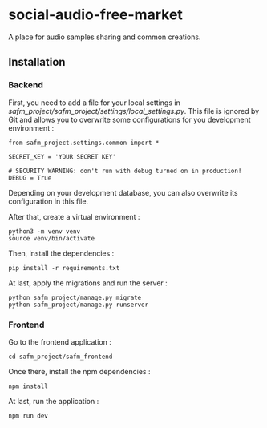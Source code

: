 # social-audio-free-market

A place for audio samples sharing and common creations.

## Installation

### Backend

First, you need to add a file for your local settings in *safm_project/safm_project/settings/local_settings.py*. This file is ignored by Git and allows you to overwrite some configurations for you development environment :

```
from safm_project.settings.common import *

SECRET_KEY = 'YOUR SECRET KEY'

# SECURITY WARNING: don't run with debug turned on in production!
DEBUG = True
```

Depending on your development database, you can also overwrite its configuration in this file.

After that, create a virtual environment :

```
python3 -m venv venv
source venv/bin/activate
```

Then, install the dependencies :

```
pip install -r requirements.txt
```

At last, apply the migrations and run the server :

```
python safm_project/manage.py migrate
python safm_project/manage.py runserver
```

### Frontend

Go to the frontend application :

```
cd safm_project/safm_frontend
```

Once there, install the npm dependencies :

```
npm install
```

At last, run the application :

```
npm run dev
```
